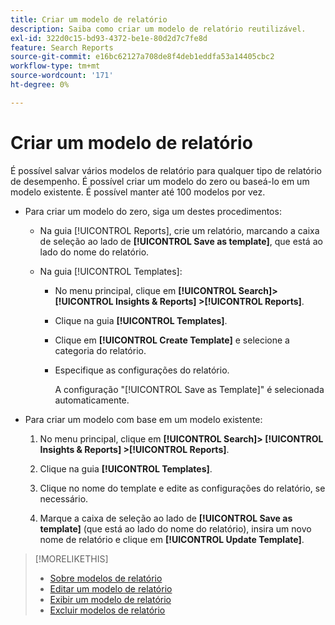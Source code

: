 ```yaml
---
title: Criar um modelo de relatório
description: Saiba como criar um modelo de relatório reutilizável.
exl-id: 322d0c15-bd93-4372-be1e-80d2d7c7fe8d
feature: Search Reports
source-git-commit: e16bc62127a708de8f4deb1eddfa53a14405cbc2
workflow-type: tm+mt
source-wordcount: '171'
ht-degree: 0%

---
```


# Criar um modelo de relatório

É possível salvar vários modelos de relatório para qualquer tipo de relatório de desempenho. É possível criar um modelo do zero ou baseá-lo em um modelo existente. É possível manter até 100 modelos por vez.

* Para criar um modelo do zero, siga um destes procedimentos:

   * Na guia [!UICONTROL Reports], crie um relatório, marcando a caixa de seleção ao lado de **[!UICONTROL Save as template]**, que está ao lado do nome do relatório.

   * Na guia [!UICONTROL Templates]:

      * No menu principal, clique em **[!UICONTROL Search]> [!UICONTROL Insights & Reports] >[!UICONTROL Reports]**.

      * Clique na guia **[!UICONTROL Templates]**.

      * Clique em **[!UICONTROL Create Template]** e selecione a categoria do relatório.

      * Especifique as configurações do relatório.

        A configuração &quot;[!UICONTROL Save as Template]&quot; é selecionada automaticamente.

* Para criar um modelo com base em um modelo existente:

   1. No menu principal, clique em **[!UICONTROL Search]> [!UICONTROL Insights & Reports] >[!UICONTROL Reports]**.

   1. Clique na guia **[!UICONTROL Templates]**.

   1. Clique no nome do template e edite as configurações do relatório, se necessário.

   1. Marque a caixa de seleção ao lado de **[!UICONTROL Save as template]** (que está ao lado do nome do relatório), insira um novo nome de relatório e clique em **[!UICONTROL Update Template]**.

>[!MORELIKETHIS]
>
>* [Sobre modelos de relatório](template-about.md)
>* [Editar um modelo de relatório](template-edit.md)
>* [Exibir um modelo de relatório](template-view.md)
>* [Excluir modelos de relatório](template-delete.md)
